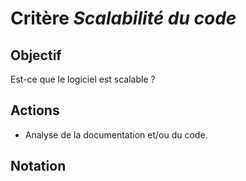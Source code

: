 # Critère *Scalabilité du code*

## Objectif
Est-ce que le logiciel est scalable ?

## Actions
- Analyse de la documentation et/ou du code.

## Notation